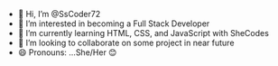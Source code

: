 - 👋 Hi, I’m @SsCoder72
- 👀 I’m interested in becoming a Full Stack Developer
- 🌱 I’m currently learning HTML, CSS, and JavaScript with SheCodes
- 💞️ I’m looking to collaborate on some project in near future
- 😄 Pronouns: ...She/Her 😊


<!---
SsCoder72/SsCoder72 is a ✨ special ✨ repository because its `README.md` (this file) appears on your GitHub profile.
You can click the Preview link to take a look at your changes.
--->
